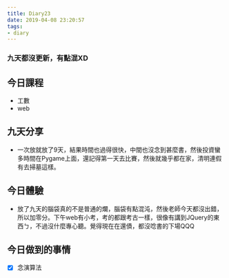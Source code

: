 ```yaml
---
title: Diary23
date: 2019-04-08 23:20:57
tags: 
- diary
---
```


### 九天都沒更新，有點混XD

## 今日課程

* 工數
* web

## 九天分享

* 一次放就放了9天，結果時間也過得很快，中間也沒念到甚麼書，然後投資蠻多時間在Pygame上面，還記得第一天去比賽，然後就幾乎都在家，清明連假有去掃墓這樣。

## 今日體驗

* 放了九天的腦袋真的不是普通的爛，腦袋有點混沌，然後老師今天都沒出錯，所以加零分。下午web有小考，考的都跟考古一樣，很像有講到JQuery的東西ㄅ，不過沒什麼專心聽。覺得現在在還債，都沒唸書的下場QQQ

## 今日做到的事情

* [x] 念演算法